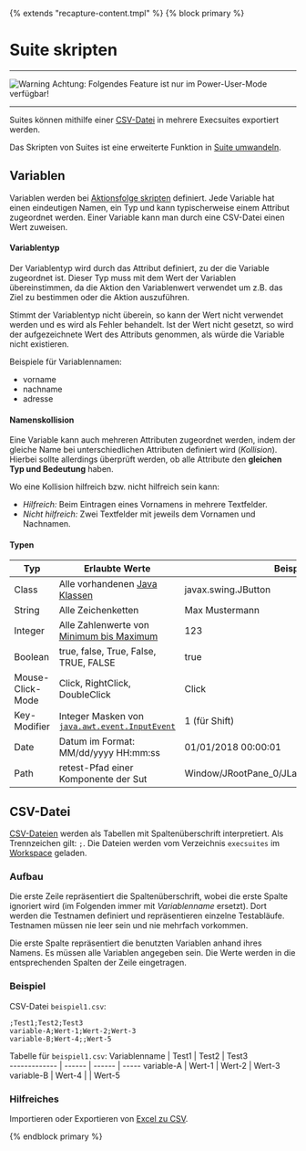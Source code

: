 {% extends "recapture-content.tmpl" %}
{% block primary %}

Suite skripten
==============

___
![Warning](../../icons/warning.png) Achtung: Folgendes Feature ist nur im Power-User-Mode verfügbar!
___

Suites können mithilfe einer [CSV-Datei](https://de.wikipedia.org/wiki/CSV_(Dateiformat)) in mehrere Execsuites exportiert werden.

Das Skripten von Suites ist eine erweiterte Funktion in [Suite umwandeln](suite-umwandeln.md). 

## Variablen

Variablen werden bei [Aktionsfolge skripten](aktionsfolge-skripten.md) definiert. Jede Variable hat einen eindeutigen Namen, ein Typ und kann typischerweise einem Attribut zugeordnet werden. Einer Variable kann man durch eine CSV-Datei einen Wert zuweisen.

#### Variablentyp

Der Variablentyp wird durch das Attribut definiert, zu der die Variable zugeordnet ist. Dieser Typ muss mit dem Wert der Variablen übereinstimmen, da die Aktion den Variablenwert verwendet um z.B. das Ziel zu bestimmen oder die Aktion auszuführen. 

Stimmt der Variablentyp nicht überein, so kann der Wert nicht verwendet werden und es wird als Fehler behandelt. Ist der Wert nicht gesetzt, so wird der aufgezeichnete Wert des Attributs genommen, als würde die Variable nicht existieren.

Beispiele für Variablennamen:  
* vorname
* nachname
* adresse

#### Namenskollision

Eine Variable kann auch mehreren Attributen zugeordnet werden, indem der gleiche Name bei unterschiedlichen Attributen definiert wird (*Kollision*). Hierbei sollte allerdings überprüft werden, ob alle Attribute den **gleichen Typ und Bedeutung** haben. 

Wo eine Kollision hilfreich bzw. nicht hilfreich sein kann:
* *Hilfreich:* Beim Eintragen eines Vornamens in mehrere Textfelder.
* *Nicht hilfreich:* Zwei Textfelder mit jeweils dem Vornamen und Nachnamen.

#### Typen

Typ | Erlaubte Werte | Beispiel
--- | -------------- | ---
Class | Alle vorhandenen [Java Klassen](https://docs.oracle.com/javase/6/docs/api/) | javax.swing.JButton
String | Alle Zeichenketten | Max Mustermann
Integer | Alle Zahlenwerte von [Minimum bis Maximum](https://docs.oracle.com/javase/6/docs/api/constant-values.html#java.lang.Integer.MAX_VALUE) | 123
Boolean | true, false, True, False, TRUE, FALSE | true
Mouse-Click-Mode | Click, RightClick, DoubleClick | Click
Key-Modifier | Integer Masken von [`java.awt.event.InputEvent`](https://docs.oracle.com/javase/6/docs/api/constant-values.html#java.awt.event.InputEvent.SHIFT_MASK) | 1 (für Shift)
Date | Datum im Format: MM/dd/yyyy HH:mm:ss | 01/01/2018 00:00:01
Path | retest-Pfad einer Komponente der Sut | Window/JRootPane_0/JLayeredPane_0/JButton_0

## CSV-Datei

[CSV-Dateien](https://de.wikipedia.org/wiki/CSV_(Dateiformat)) werden als Tabellen mit Spaltenüberschrift interpretiert. Als Trennzeichen gilt: `;`. Die Dateien werden vom Verzeichnis `execsuites` im [Workspace](../konfiguration/verzeichnisse.md) geladen.

### Aufbau

Die erste Zeile repräsentiert die Spaltenüberschrift, wobei die erste Spalte ignoriert wird (im Folgenden immer mit *Variablenname* ersetzt). Dort werden die Testnamen definiert und repräsentieren einzelne Testabläufe. Testnamen müssen nie leer sein und nie mehrfach vorkommen.

Die erste Spalte repräsentiert die benutzten Variablen anhand ihres Namens. Es müssen alle Variablen angegeben sein. Die Werte werden in die entsprechenden Spalten der Zeile eingetragen.

### Beispiel

CSV-Datei `beispiel1.csv`:
```text
;Test1;Test2;Test3
variable-A;Wert-1;Wert-2;Wert-3
variable-B;Wert-4;;Wert-5
```
Tabelle für `beispiel1.csv`:
Variablenname | Test1  | Test2  | Test3  
------------- | ------ | ------ | -----
variable-A    | Wert-1 | Wert-2 | Wert-3
variable-B    | Wert-4 |        | Wert-5

### Hilfreiches

Importieren oder Exportieren von [Excel zu CSV](https://support.office.com/de-de/article/importieren-oder-exportieren-von-textdateien-txt-oder-csv-5250ac4c-663c-47ce-937b-339e391393ba?ui=de-DE&rs=de-DE&ad=DE).

{% endblock primary %}

